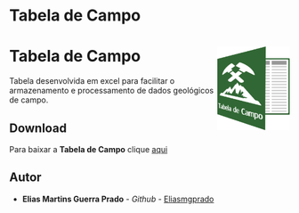 # Tabela de Campo

<h1> 
Tabela de Campo
<img align="right" style="float: right;" src="https://github.com/Eliasmgprado/Tabela_de_Campo/blob/master/logo.png" height="150" width="130">
</h1>


Tabela desenvolvida em excel para facilitar o armazenamento e processamento de dados geológicos de campo.

## Download

Para baixar a **Tabela de Campo** clique [aqui](https://github.com/Eliasmgprado/Tabela_de_Campo/archive/master.zip)

## Autor

* **Elias Martins Guerra Prado** - *Github* - [Eliasmgprado](https://github.com/Eliasmgprado)
